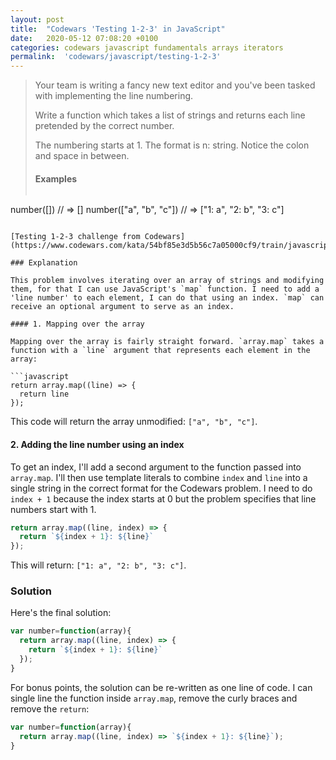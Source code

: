 ```yaml
---
layout: post
title:  "Codewars 'Testing 1-2-3' in JavaScript"
date:   2020-05-12 07:08:20 +0100
categories: codewars javascript fundamentals arrays iterators
permalink:  'codewars/javascript/testing-1-2-3'
---
```


> Your team is writing a fancy new text editor and you've been tasked with implementing the line numbering.
>
>Write a function which takes a list of strings and returns each line pretended by the correct number.
>
>The numbering starts at 1. The format is n: string. Notice the colon and space in between.
>
> #### Examples
>
> ```
number([]) // => []
number(["a", "b", "c"]) // => ["1: a", "2: b", "3: c"]
```

[Testing 1-2-3 challenge from Codewars](https://www.codewars.com/kata/54bf85e3d5b56c7a05000cf9/train/javascript)

### Explanation

This problem involves iterating over an array of strings and modifying them, for that I can use JavaScript's `map` function. I need to add a 'line number' to each element, I can do that using an index. `map` can receive an optional argument to serve as an index.

#### 1. Mapping over the array

Mapping over the array is fairly straight forward. `array.map` takes a function with a `line` argument that represents each element in the array:

```javascript
return array.map((line) => {
  return line
});
```

This code will return the array unmodified: `["a", "b", "c"]`.

#### 2. Adding the line number using an index

To get an index, I'll add a second argument to the function passed into `array.map`. I'll then use template literals to combine `index` and `line` into a single string in the correct format for the Codewars problem. I need to do `index + 1` because the index starts at 0 but the problem specifies that line numbers start with 1.

```javascript
return array.map((line, index) => {
  return `${index + 1}: ${line}`
});
```

This will return: `["1: a", "2: b", "3: c"]`.

### Solution

Here's the final solution:

```javascript
var number=function(array){
  return array.map((line, index) => {
    return `${index + 1}: ${line}`
  });
}
```

For bonus points, the solution can be re-written as one line of code. I can single line the function inside `array.map`, remove the curly braces and remove the `return`:

```javascript
var number=function(array){
  return array.map((line, index) => `${index + 1}: ${line}`);
}
```